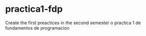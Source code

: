# practica1-fdp
Create the first preactices in the second semester o practica 1 de fundamentos de programacion 
